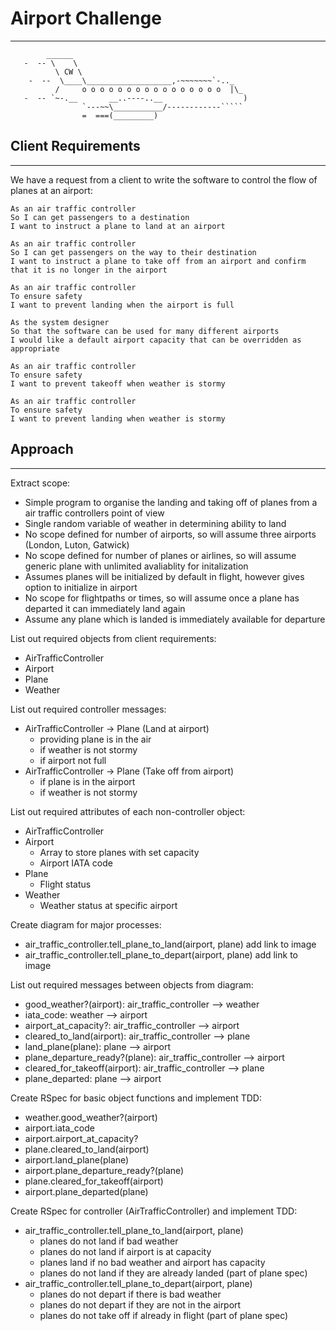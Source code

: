 # Airport Challenge
---------

```
        ______
   -  -- \    \
          \ CW \
    -  --  \____\___________________,-~~~~~~~`-.._
          /     o o o o o o o o o o o o o o o o  |\_
   -  -- `~-.__       __..----..__                  )
                `---~~\___________/------------`````
                =  ===(_________)

```

## Client Requirements
---------

We have a request from a client to write the software to control the flow of planes at an airport:

```
As an air traffic controller
So I can get passengers to a destination
I want to instruct a plane to land at an airport
```
```
As an air traffic controller
So I can get passengers on the way to their destination
I want to instruct a plane to take off from an airport and confirm that it is no longer in the airport
```
```
As an air traffic controller
To ensure safety
I want to prevent landing when the airport is full
```
```
As the system designer
So that the software can be used for many different airports
I would like a default airport capacity that can be overridden as appropriate
```
```
As an air traffic controller
To ensure safety
I want to prevent takeoff when weather is stormy
```
```
As an air traffic controller
To ensure safety
I want to prevent landing when weather is stormy
```

## Approach
---------

Extract scope:
* Simple program to organise the landing and taking off of planes from a air traffic controllers point of view
* Single random variable of weather in determining ability to land
* No scope defined for number of airports, so will assume three airports (London, Luton, Gatwick)
* No scope defined for number of planes or airlines, so will assume generic plane with unlimited avaliablity for initalization
* Assumes planes will be initialized by default in flight, however gives option to initialize in airport
* No scope for flightpaths or times, so will assume once a plane has departed it can immediately land again
* Assume any plane which is landed is immediately available for departure


List out required objects from client requirements:
* AirTrafficController
* Airport
* Plane
* Weather


List out required controller messages:
* AirTrafficController -> Plane (Land at airport)
  - providing plane is in the air
  - if weather is not stormy
  - if airport not full
* AirTrafficController -> Plane (Take off from airport)
  - if plane is in the airport
  - if weather is not stormy


List out required attributes of each non-controller object:
* AirTrafficController
* Airport
  - Array to store planes with set capacity
  - Airport IATA code
* Plane
  - Flight status
* Weather
  - Weather status at specific airport


Create diagram for major processes:
* air_traffic_controller.tell_plane_to_land(airport, plane) add link to image
* air_traffic_controller.tell_plane_to_depart(airport, plane) add link to image


List out required messages between objects from diagram:
* good_weather?(airport): air_traffic_controller --> weather
* iata_code: weather --> airport
* airport_at_capacity?: air_traffic_controller --> airport
* cleared_to_land(airport): air_traffic_controller --> plane
* land_plane(plane): plane --> airport
* plane_departure_ready?(plane): air_traffic_controller --> airport
* cleared_for_takeoff(airport): air_traffic_controller --> plane
* plane_departed: plane --> airport


Create RSpec for basic object functions and implement TDD:
* weather.good_weather?(airport)
* airport.iata_code
* airport.airport_at_capacity?
* plane.cleared_to_land(airport)
* airport.land_plane(plane)
* airport.plane_departure_ready?(plane)
* plane.cleared_for_takeoff(airport)
* airport.plane_departed(plane)

Create RSpec for controller (AirTrafficController) and implement TDD:
* air_traffic_controller.tell_plane_to_land(airport, plane)
  - planes do not land if bad weather
  - planes do not land if airport is at capacity
  - planes land if no bad weather and airport has capacity
  - planes do not land if they are already landed (part of plane spec)
* air_traffic_controller.tell_plane_to_depart(airport, plane)
  - planes do not depart if there is bad weather
  - planes do not depart if they are not in the airport
  - planes do not take off if already in flight (part of plane spec)
